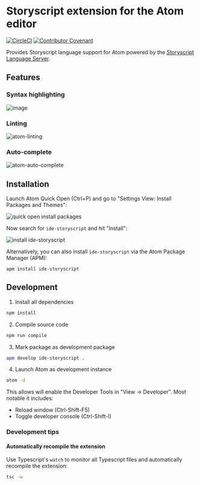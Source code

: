 # Storyscript extension for the Atom editor

[![CircleCI](https://img.shields.io/circleci/project/github/storyscript/atom/master.svg?style=for-the-badge)](https://circleci.com/gh/storyscript/atom)
[![Contributor Covenant](https://img.shields.io/badge/Contributor%20Covenant-v1.4%20adopted-ff69b4.svg?style=for-the-badge)](https://github.com/storyscript/.github/blob/master/CODE_OF_CONDUCT.md)

Provides Storyscript language support for Atom powered by the [Storyscript Language Server](https://github.com/storyscript/sls).

## Features

### Syntax highlighting

![image](https://user-images.githubusercontent.com/4370550/55664737-a36e4500-5833-11e9-9a8d-3481dd467bf2.png)

### Linting

![atom-linting](https://user-images.githubusercontent.com/4370550/55516284-111c4480-566d-11e9-86f1-417ddf048d7e.gif)

### Auto-complete

![atom-auto-complete](https://user-images.githubusercontent.com/4370550/55664777-49ba4a80-5834-11e9-9efd-a88219f272fa.gif)

## Installation

Launch Atom Quick Open (Ctrl+P) and go to "Settings View: Install Packages and Themes":

![quick open install packages](https://user-images.githubusercontent.com/4370550/55517851-1d56d080-5672-11e9-857d-6119949d2fe7.png)

Now search for `ide-storyscript` and hit "Install":

![install ide-storyscript](https://user-images.githubusercontent.com/4370550/55517906-4d05d880-5672-11e9-9646-86741e4d4f20.png)

Alternatively, you can also install `ide-storyscript` via the Atom Package Manager (APM):

```shell
apm install ide-storyscript
```

## Development

1) Install all dependencies

```sh
npm install
```

2) Compile source code

```sh
npm run compile
```

3) Mark package as development package

```sh
apm develop ide-storyscript .
```

4) Launch Atom as development instance

```sh
atom -d
```

This allows will enable the Developer Tools in "View -> Developer". Most notable it includes:

- Reload window (Ctrl-Shift-F5)
- Toggle developer console (Ctrl-Shift-I)

### Development tips

#### Automatically recompile the extension

Use Typescript's `watch` to monitor all Typescript files and automatically recompile the extension:

```sh
tsc -w
```
